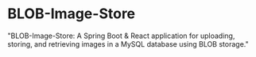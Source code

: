 # BLOB-Image-Store
"BLOB-Image-Store: A Spring Boot &amp; React application for uploading, storing, and retrieving images in a MySQL database using BLOB storage."
